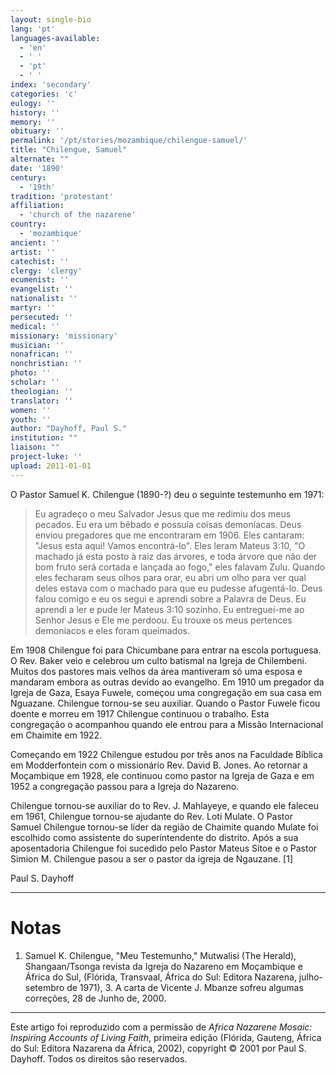 ```yaml
---
layout: single-bio
lang: 'pt'
languages-available:
  - 'en'
  - ' '
  - 'pt'
  - ' '
index: 'secondary'
categories: 'c'
eulogy: ''
history: ''
memory: ''
obituary: ''
permalink: '/pt/stories/mozambique/chilengue-samuel/'
title: "Chilengue, Samuel"
alternate: ""
date: '1890'
century:
  - '19th'
tradition: 'protestant'
affiliation:
  - 'church of the nazarene'
country:
  - 'mozambique'
ancient: ''
artist: ''
catechist: ''
clergy: 'clergy'
ecumenist: ''
evangelist: ''
nationalist: ''
martyr: ''
persecuted: ''
medical: ''
missionary: 'missionary'
musician: ''
nonafrican: ''
nonchristian: ''
photo: ''
scholar: ''
theologian: ''
translator: ''
women: ''
youth: ''
author: "Dayhoff, Paul S."
institution: ""
liaison: ""
project-luke: ''
upload: 2011-01-01
---
```




O Pastor Samuel K. Chilengue (1890-?) deu o seguinte testemunho em 1971:

> Eu agradeço  o meu Salvador Jesus que me redimiu dos meus pecados. Eu era um bêbado e possuía coisas demoníacas. Deus enviou pregadores que me encontraram em 1906. Eles cantaram: "Jesus esta aqui! Vamos encontrá-lo". Eles leram Mateus 3:10, "O machado já esta posto à raiz das árvores, e toda árvore que não der bom fruto será cortada e lançada ao fogo," eles falavam Zulu. Quando eles fecharam seus olhos para orar, eu abri um olho para ver qual deles estava com o machado para que eu pudesse afugentá-lo.  Deus falou comigo e eu os segui e aprendi sobre a Palavra de Deus. Eu aprendi a ler e pude ler Mateus 3:10 sozinho. Eu entreguei-me ao Senhor Jesus e Ele me perdoou. Eu trouxe os meus pertences demoníacos e eles foram queimados.

Em 1908 Chilengue foi para Chicumbane para entrar na escola portuguesa. O  Rev. Baker veio e celebrou um culto batismal na Igreja de Chilembeni. Muitos dos pastores mais velhos da área mantiveram só uma esposa e mandaram embora as outras devido ao evangelho. Em 1910 um pregador da Igreja de Gaza, Esaya Fuwele, começou uma congregação em sua casa em Nguazane. Chilengue tornou-se seu auxiliar. Quando o Pastor Fuwele ficou doente e morreu em 1917 Chilengue continuou o trabalho. Esta congregação o acompanhou quando ele entrou para a Missão Internacional em Chaimite em 1922.

Começando em 1922 Chilengue estudou por três anos na Faculdade Bíblica em Modderfontein com o missionário Rev. David B. Jones. Ao retornar a Moçambique em 1928, ele continuou como pastor na Igreja de Gaza e em 1952 a congregação passou para a Igreja do Nazareno.

Chilengue tornou-se auxiliar do to Rev. J. Mahlayeye, e quando ele faleceu em 1961, Chilengue tornou-se ajudante do Rev. Loti Mulate. O Pastor Samuel Chilengue tornou-se líder da região de Chaimite quando Mulate foi escolhido como assistente do superintendente do distrito. Após a sua aposentadoria Chilengue foi sucedido pelo Pastor Mateus Sitoe e o Pastor Simion M. Chilengue pasou a ser o pastor da igreja de Ngauzane. [1]

Paul S. Dayhoff

---

# Notas

1. Samuel K. Chilengue, "Meu  Testemunho," Mutwalisi (The Herald), Shangaan/Tsonga revista da Igreja do Nazareno em Moçambique e África do Sul, (Flórida, Transvaal, África do Sul:  Editora Nazarena, julho-setembro de 1971), 3. A carta de Vicente J. Mbanze sofreu algumas correções, 28 de Junho de, 2000.

---

Este artigo foi reproduzido com a permissão de *Africa Nazarene Mosaic: Inspiring Accounts of Living Faith*, primeira edição (Flórida, Gauteng, África do Sul: Editora Nazarena da África, 2002), copyright © 2001 por Paul S. Dayhoff. Todos os direitos são reservados.
